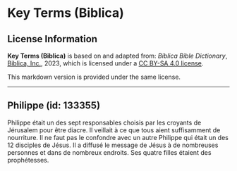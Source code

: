 # Key Terms (Biblica)

## License Information

**Key Terms (Biblica)** is based on and adapted from: _Biblica Bible Dictionary_, [Biblica, Inc.](https://www.biblica.com/), 2023, which is licensed under a [CC BY-SA 4.0 license](https://creativecommons.org/licenses/by-sa/4.0/legalcode.en).

This markdown version is provided under the same license.



--------------------------------

## Philippe (id: 133355)

Philippe était un des sept responsables choisis par les croyants de Jérusalem pour être diacre. Il veillait à ce que tous aient suffisamment de nourriture. Il ne faut pas le confondre avec un autre Philippe qui était un des 12 disciples de Jésus. Il a diffusé le message de Jésus à de nombreuses personnes et dans de nombreux endroits. Ses quatre filles étaient des prophétesses.


